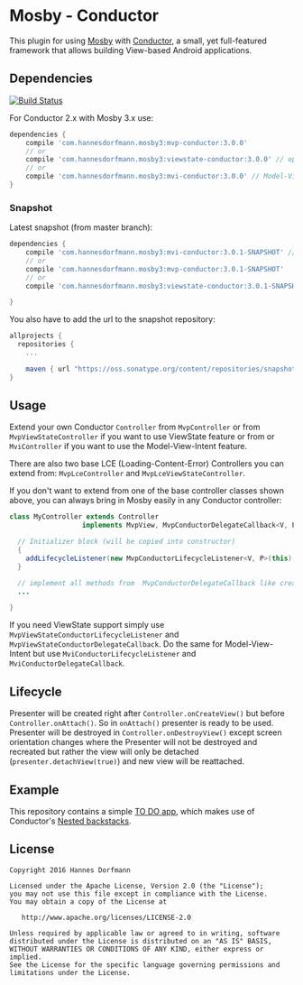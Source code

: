 # Mosby - Conductor
This plugin for using [Mosby](https://github.com/sockeqwe/mosby) with [Conductor](https://github.com/bluelinelabs/Conductor), a small, yet full-featured framework that allows building View-based Android applications.


## Dependencies
[![Build Status](https://travis-ci.org/sockeqwe/mosby-conductor.svg?branch=master)](https://travis-ci.org/sockeqwe/mosby-conductor)


For Conductor 2.x with Mosby 3.x use:
```groovy
dependencies {
    compile 'com.hannesdorfmann.mosby3:mvp-conductor:3.0.0'
    // or
    compile 'com.hannesdorfmann.mosby3:viewstate-conductor:3.0.0' // optional viewstate feature
    // or
    compile 'com.hannesdorfmann.mosby3:mvi-conductor:3.0.0' // Model-View-Intent
}
```


### Snapshot
Latest snapshot (from master branch):

```groovy
dependencies {
    compile 'com.hannesdorfmann.mosby3:mvi-conductor:3.0.1-SNAPSHOT' // Model-View-Intent
    // or
    compile 'com.hannesdorfmann.mosby3:mvp-conductor:3.0.1-SNAPSHOT'
    // or
    compile 'com.hannesdorfmann.mosby3:viewstate-conductor:3.0.1-SNAPSHOT' // optional viewstate feature

}
```

You also have to add the url to the snapshot repository:
```gradle
allprojects {
  repositories {
    ...

    maven { url "https://oss.sonatype.org/content/repositories/snapshots/" }
}
```

## Usage
Extend your own Conductor `Controller` from `MvpController` or from `MvpViewStateController` if you want to use ViewState feature or from  or `MviController` if you want to use the Model-View-Intent feature.

There are also two base LCE (Loading-Content-Error) Controllers you can extend from: `MvpLceController` and `MvpLceViewStateController`.

If you don't want to extend from one of the base controller classes shown above, you can always bring in Mosby easily in any Conductor controller:

```java
class MyController extends Controller
                  implements MvpView, MvpConductorDelegateCallback<V, P> {

  // Initializer block (will be copied into constructor)
  {
    addLifecycleListener(new MvpConductorLifecycleListener<V, P>(this);
  }

  // implement all methods from  MvpConductorDelegateCallback like createPresenter() etc.
  ...

}
```
If you need ViewState support simply use `MvpViewStateConductorLifecycleListener` and `MvpViewStateConductorDelegateCallback`.
Do the same for  Model-View-Intent but  use `MviConductorLifecycleListener` and `MviConductorDelegateCallback`.

## Lifecycle
Presenter will be created right after `Controller.onCreateView()` but before `Controller.onAttach()`. So in `onAttach()` presenter is ready to be used.
Presenter will be destroyed in `Controller.onDestroyView()` except screen orientation changes where the Presenter will not be destroyed and recreated but rather the view will only be detached (`presenter.detachView(true)`) and new view will be reattached.

## Example
This repository contains a simple [TO DO app](https://github.com/sockeqwe/mosby-conductor/tree/master/app), which makes use of Conductor's [Nested backstacks](https://github.com/bluelinelabs/Conductor/issues/27).

## License

```
Copyright 2016 Hannes Dorfmann

Licensed under the Apache License, Version 2.0 (the "License");
you may not use this file except in compliance with the License.
You may obtain a copy of the License at

   http://www.apache.org/licenses/LICENSE-2.0

Unless required by applicable law or agreed to in writing, software
distributed under the License is distributed on an "AS IS" BASIS,
WITHOUT WARRANTIES OR CONDITIONS OF ANY KIND, either express or implied.
See the License for the specific language governing permissions and
limitations under the License.
```
